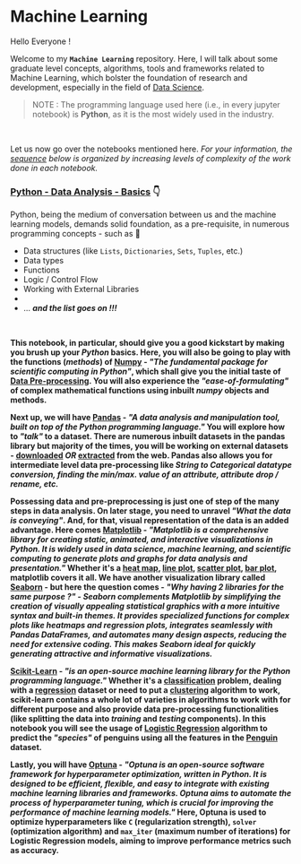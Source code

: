 # Machine Learning

Hello Everyone !
<br>

Welcome to my <b>`Machine Learning`</b> repository. Here, I will talk about some graduate level concepts, algorithms, tools and frameworks related to Machine Learning, which bolster the foundation of research and development, especially in the field of <u>[Data Science](https://www.ibm.com/topics/data-science)</u>.
<br>

> NOTE : The programming language used here (i.e., in every jupyter notebook) is **Python**, as it is the most widely used in the industry.

<br>

Let us now go over the notebooks mentioned here. <i>For your information, the <u>sequence</u> below is organized by increasing levels of complexity of the work done in each notebook.</i>
<br>

### **[Python - Data Analysis - Basics](https://github.com/sricks404/Machine-Learning/blob/main/Python%20-%20Daya%20Analysis%20-%20Basics.ipynb)** 👇<br>

Python, being the medium of conversation between us and the machine learning models, demands solid foundation, as a pre-requisite,  in numerous programming concepts - such as 🔻
- Data structures (like `Lists`, `Dictionaries`, `Sets`, `Tuples`, etc.)
- Data types 
- Functions
- Logic / Control Flow
- Working with External Libraries
- 
- ... <i><b>and the list goes on !!!<b/></i>
<br>

This notebook, in particular, should give you a good kickstart by making you brush up your <i>Python</i> basics. Here, you will also be going to play with the functions (<i>methods</i>) of <b>[Numpy](https://numpy.org/doc/stable/index.html#)</b> - <i>"The fundamental package for scientific computing in Python"</i>, which shall give you the initial taste of <b>[Data Pre-processing](https://towardsdatascience.com/introduction-to-data-preprocessing-in-machine-learning-a9fa83a5dc9d)</b>. You will also experience the *"ease-of-formulating"* of complex mathematical functions using inbuilt <i>numpy</i> objects and methods. 
<br>

Next up, we will have **[Pandas](https://pandas.pydata.org/)** - <i>"A data analysis and manipulation tool,  built on top of the Python programming language."</i> You will explore how to <i>"talk"</i> to a dataset. There are numerous inbuilt datasets in  the pandas library but majority of the times, you will be working on external datasets - <u>downloaded</u> *OR* <u>extracted</u> from the web. Pandas also allows you for intermediate level data pre-processing like <i>String to Categorical datatype conversion, finding the min/max. value of an attribute, attribute drop / rename, etc.</i>
<br>

Possessing data and pre-preprocessing is just one of step of the many steps in data analysis. On later stage, you need to unravel <i>"What the data is conveying"</i>. And, for that, visual representation of the data is an added advantage. Here comes <b>[Matplotlib](https://matplotlib.org/)</b> - *"Matplotlib is a comprehensive library for creating static, animated, and interactive visualizations in Python. It is widely used in data science, machine learning, and scientific computing to generate plots and graphs for data analysis and presentation."*  Whether it's a [heat map](https://matplotlib.org/stable/gallery/images_contours_and_fields/image_annotated_heatmap.html), [line plot](https://matplotlib.org/stable/api/_as_gen/matplotlib.pyplot.plot.html), [scatter plot](https://matplotlib.org/stable/api/_as_gen/matplotlib.pyplot.scatter.html), [bar plot](https://matplotlib.org/stable/api/_as_gen/matplotlib.pyplot.bar.html), matplotlib covers it all. We have another visualization library called <b>[Seaborn](https://seaborn.pydata.org/#)</b> - but here the question comes - ***"Why having 2 libraries for the same purpose ?"** - Seaborn complements Matplotlib by simplifying the creation of visually appealing statistical graphics with a more intuitive syntax and built-in themes. It provides specialized functions for complex plots like heatmaps and regression plots, integrates seamlessly with Pandas DataFrames, and automates many design aspects, reducing the need for extensive coding. This makes Seaborn ideal for quickly generating attractive and informative visualizations.* 

**[Scikit-Learn](https://scikit-learn.org/)** - *"is an open-source machine learning library for the Python programming language."* Whether it's a [classification](https://www.geeksforgeeks.org/getting-started-with-classification/) problem, dealing with a [regression](https://www.geeksforgeeks.org/regression-in-machine-learning/) dataset or need to put a [clustering](https://www.geeksforgeeks.org/clustering-in-machine-learning/) algorithm to work, scikit-learn contains a whole lot of varieties in algorithms to work with for different purpose and also provide data pre-processing functionalities (like splitting the data into *training* and *testing* components). In this notebook you will see the usage of **[Logistic Regression](https://www.geeksforgeeks.org/understanding-logistic-regression/)** algorithm  to predict the *"species"* of penguins using all the features in the **[Penguin](https://www.kaggle.com/code/parulpandey/penguin-dataset-the-new-iris)** dataset.

Lastly, you will have **[Optuna](https://optuna.org/)** - *"Optuna is an open-source software framework for hyperparameter optimization, written in Python. It is designed to be efficient, flexible, and easy to integrate with existing machine learning libraries and frameworks. Optuna aims to automate the process of hyperparameter tuning, which is crucial for improving the performance of machine learning models."* Here, Optuna is used to optimize hyperparameters like `C` (regularization strength),  `solver` (optimization algorithm) and `max_iter` (maximum number of iterations) for Logistic Regression models, aiming to improve performance metrics such as accuracy.
